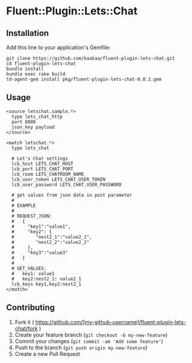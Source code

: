# Fluent::Plugin::Lets::Chat

## Installation

Add this line to your application's Gemfile:

```
git clone https://github.com/kaakaa/fluent-plugin-lets-chat.git
cd fluent-plugin-lets-chat
bundle install
bundle exec rake build
td-agent-gem install pkg/fluent-plugin-lets-chat-0.0.1.gem
```

## Usage

```
<source letschat.sample.*>
  type lets_chat_http
  port 8888
  json_key payload
</source>

<match letschat.*>
  type lets_chat

  # Let's Chat settings
  lcb_host LETS_CHAT_HOST
  lcb_port LETS_CHAT_PORT
  lcb_room LETS_CHATROOM_NAME
  lcb_user_token LETS_CHAT_USER_TOKEN
  lcb_user_password LETS_CHAT_USER_PASSWORD

  # get values from json data in post parameter
  # 
  # EXAMPLE
  #
  # REQUEST_JSON:
  #   {
  #     "key1":"value1", 
  #     "key2": {
  #        "nest2_1":"value2_1",
  #        "nest2_2":"value2_2"
  #     },
  #     "key3":"value3"
  #   }
  #
  # GET_VALUES:
  #   key1: value1
  #   key2:nest2_1: value2_1
  lcb_keys key1,key2:nest2_1
</match>
```

## Contributing

1. Fork it ( https://github.com/[my-github-username]/fluent-plugin-lets-chat/fork )
2. Create your feature branch (`git checkout -b my-new-feature`)
3. Commit your changes (`git commit -am 'Add some feature'`)
4. Push to the branch (`git push origin my-new-feature`)
5. Create a new Pull Request
